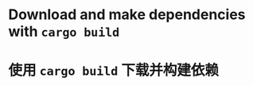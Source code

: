 <h1>Download and make dependencies with <code>cargo build</code></h1>
<h1>使用 <code>cargo build</code> 下载并构建依赖</h1>
